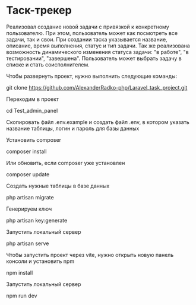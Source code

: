 # Таск-трекер

Реализовал создание новой задачи с привязкой к конкретному пользователю. При этом, пользователь может как посмотреть все задачи, так и свои. При создании таска указывается название, описание, время выполнения, статус и тип задачи. Так же реализована возможность динамического изменения статуса задачи: "в работе", "в тестировании", "завершена". Пользователь может выбрать задачу в списке и стать соисполнителем.

Чтобы развернуть проект, нужно выполнить следующие команды: </br>

git clone https://github.com/AlexanderRadko-php/Laravel_task_project.git

Переходим в проект </br>

cd Test_admin_panel

Скопировать файл .env.example и создать файл .env, в котором указать название таблицы, логин и пароль для базы данных </br>

Установить composer </br>

composer install

Или обновить, если composer уже установлен </br>

composer update

Создать нужные таблицы в базе данных </br>

php artisan migrate

Генерируем ключ </br>

php artisan key:generate

Запустить локальный сервер </br>

php artisan serve

Чтобы запустить проект через vite, нужно открыть новую панель консоли и установить npm </br>

npm install

Запустить локальный сервер </br>

npm run dev




